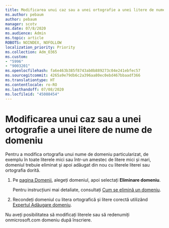 ```yaml
---
title: Modificarea unui caz sau a unei ortografie a unei litere de nume de domeniu
ms.author: pebaum
author: pebaum
manager: scotv
ms.date: 07/8/2020
ms.audience: Admin
ms.topic: article
ROBOTS: NOINDEX, NOFOLLOW
localization_priority: Priority
ms.collection: Adm_O365
ms.custom:
- "5996"
- "9003201"
ms.openlocfilehash: fa6e463b385f8743ab0b889273c04e241ebfec57
ms.sourcegitcommit: 4265a9e79db6c2a396aa80ec0ebd467bbaadf366
ms.translationtype: HT
ms.contentlocale: ro-RO
ms.lasthandoff: 07/08/2020
ms.locfileid: "45088454"
---
```

# <a name="change-a-domain-name-letter-case-or-spelling"></a>Modificarea unui caz sau a unei ortografie a unei litere de nume de domeniu

Pentru a modifica ortografia unui nume de domeniu particularizat, de exemplu în toate literele mici sau într-un amestec de litere mici și mari, domeniul trebuie eliminat și apoi adăugat din nou cu literele literei sau ortografia dorită.

1. Pe [pagina Domenii](https://portal.office.com/adminportal/home#/Domains), alegeți domeniul, apoi selectați **Eliminare domeniu**.</br>

    Pentru instrucțiuni mai detaliate, consultați [Cum se elimină un domeniu](https://docs.microsoft.com/microsoft-365/admin/get-help-with-domains/remove-a-domain?view=o365-worldwide).

2. Recondeți domeniul cu litera ortografică și litere corectă utilizând [Expertul Adăugare domeniu](https://portal.office.com/adminportal/home#/Domains/Wizard).

Nu aveți posibilitatea să modificați literele sau să redenumiți onmicrosoft.com domeniu după înscriere.